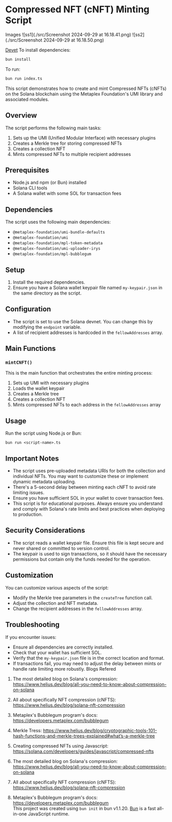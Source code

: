 # Compressed NFT (cNFT) Minting Script

Images
![ss1](./src/Screenshot 2024-09-29 at 16.18.41.png)
![ss2](./src/Screenshot 2024-09-29 at 16.18.50.png)

[Devet]("https://explorer.solana.com/address/6fEXLrZ2jn9QcUQeZ3Ted3HyRhv2xo6PNCdMDzbgqUuF?cluster=devnet")
To install dependencies:

```bash
bun install
```

To run:

```bash
bun run index.ts
```

This script demonstrates how to create and mint Compressed NFTs (cNFTs) on the Solana blockchain using the Metaplex Foundation's UMI library and associated modules.

## Overview

The script performs the following main tasks:

1. Sets up the UMI (Unified Modular Interface) with necessary plugins
2. Creates a Merkle tree for storing compressed NFTs
3. Creates a collection NFT
4. Mints compressed NFTs to multiple recipient addresses

## Prerequisites

- Node.js and npm (or Bun) installed
- Solana CLI tools
- A Solana wallet with some SOL for transaction fees

## Dependencies

The script uses the following main dependencies:

- `@metaplex-foundation/umi-bundle-defaults`
- `@metaplex-foundation/umi`
- `@metaplex-foundation/mpl-token-metadata`
- `@metaplex-foundation/umi-uploader-irys`
- `@metaplex-foundation/mpl-bubblegum`

## Setup

1. Install the required dependencies.
2. Ensure you have a Solana wallet keypair file named `my-keypair.json` in the same directory as the script.

## Configuration

- The script is set to use the Solana devnet. You can change this by modifying the `endpoint` variable.
- A list of recipient addresses is hardcoded in the `fellowAddresses` array.

## Main Functions

### `mintCNFT()`

This is the main function that orchestrates the entire minting process:

1. Sets up UMI with necessary plugins
2. Loads the wallet keypair
3. Creates a Merkle tree
4. Creates a collection NFT
5. Mints compressed NFTs to each address in the `fellowAddresses` array

## Usage

Run the script using Node.js or Bun:

```
bun run <script-name>.ts
```

## Important Notes

- The script uses pre-uploaded metadata URIs for both the collection and individual NFTs. You may want to customize these or implement dynamic metadata uploading.
- There's a 5-second delay between minting each cNFT to avoid rate limiting issues.
- Ensure you have sufficient SOL in your wallet to cover transaction fees.
- This script is for educational purposes. Always ensure you understand and comply with Solana's rate limits and best practices when deploying to production.

## Security Considerations

- The script reads a wallet keypair file. Ensure this file is kept secure and never shared or committed to version control.
- The keypair is used to sign transactions, so it should have the necessary permissions but contain only the funds needed for the operation.

## Customization

You can customize various aspects of the script:

- Modify the Merkle tree parameters in the `createTree` function call.
- Adjust the collection and NFT metadata.
- Change the recipient addresses in the `fellowAddresses` array.

## Troubleshooting

If you encounter issues:

- Ensure all dependencies are correctly installed.
- Check that your wallet has sufficient SOL.
- Verify that the `my-keypair.json` file is in the correct location and format.
- If transactions fail, you may need to adjust the delay between mints or handle rate limiting more robustly.
  Blogs Refered

1. The most detailed blog on Solana's compression: https://www.helius.dev/blog/all-you-need-to-know-about-compression-on-solana
2. All about specifically NFT compression (cNFTS): https://www.helius.dev/blog/solana-nft-compression
3. Metaplex's Bubblegum program's docs: https://developers.metaplex.com/bubblegum
4. Merkle Tress: https://www.helius.dev/blog/cryptographic-tools-101-hash-functions-and-merkle-trees-explained#what’s-a-merkle-tree

5. Creating compressed NFTs using Javascript: https://solana.com/developers/guides/javascript/compressed-nfts
6. The most detailed blog on Solana's compression: https://www.helius.dev/blog/all-you-need-to-know-about-compression-on-solana
7. All about specifically NFT compression (cNFTS): https://www.helius.dev/blog/solana-nft-compression
8. Metaplex's Bubblegum program's docs: https://developers.metaplex.com/bubblegum  
   This project was created using `bun init` in bun v1.1.20. [Bun](https://bun.sh) is a fast all-in-one JavaScript runtime.
